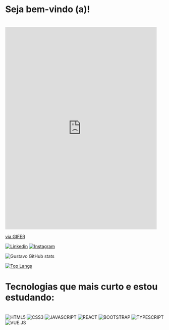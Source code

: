 # <h1>Seja bem-vindo (a)!<h1>

<iframe src="https://gifer.com/embed/fzUl" width=480 height=640.000 frameBorder="0" allowFullScreen></iframe><p><a href="https://gifer.com">via GIFER</a></p>

[![Linkedin](https://img.shields.io/badge/LinkedIn-0077B5?style=for-the-badge&logo=linkedin&logoColor=white)](https://www.linkedin.com/in/gustavo-baldavia/) 
[![Instagram](https://img.shields.io/badge/Instagram-E4405F?style=for-the-badge&logo=instagram&logoColor=white)](https://www.instagram.com/gustavo.baldavia/)

![Gustavo GitHub stats](https://github-readme-stats.vercel.app/api?username=Gussball&show_icons=true&theme=tokyonight)

[![Top Langs](https://github-readme-stats.vercel.app/api/top-langs/?username=Gussball&layout=compact)](https://github.com/Gussball/github-readme-stats)


# Tecnologias que mais curto e estou estudando:

<div style="display: inline_block"><br>
<img align="center" alt="HTML5" src="https://img.shields.io/badge/HTML5-E34F26?style=for-the-badge&logo=html5&logoColor=white">
<img align="center" alt="CSS3" src="https://img.shields.io/badge/CSS3-1572B6?style=for-the-badge&logo=css3&logoColor=white">
<img align="center" alt="JAVASCRIPT" src="https://img.shields.io/badge/JavaScript-F7DF1E?style=for-the-badge&logo=javascript&logoColor=black">
<img align="center" alt="REACT" src="https://img.shields.io/badge/React-20232A?style=for-the-badge&logo=react&logoColor=61DAFB">
<img align="center" alt="BOOTSTRAP" src="https://img.shields.io/badge/Bootstrap-563D7C?style=for-the-badge&logo=bootstrap&logoColor=white">
<img align="center" alt="TYPESCRIPT" src="https://img.shields.io/badge/TypeScript-007ACC?style=for-the-badge&logo=typescript&logoColor=white">
<img align="center" alt="VUE.JS" src="https://img.shields.io/badge/Vue.js-35495E?style=for-the-badge&logo=vue.js&logoColor=4FC08D">
</div>

